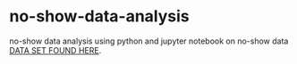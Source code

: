 # no-show-data-analysis
no-show data analysis using python and jupyter notebook
on no-show data [DATA SET FOUND HERE](https://www.kaggle.com/joniarroba/noshowappointments).
